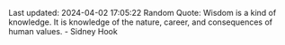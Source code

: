 Last updated: 2024-04-02 17:05:22
Random Quote: Wisdom is a kind of knowledge. It is knowledge of the nature, career, and consequences of human values. - Sidney Hook